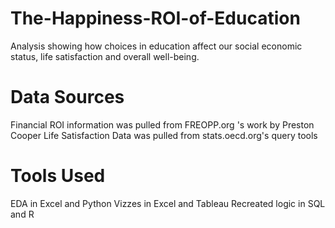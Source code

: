 # The-Happiness-ROI-of-Education
Analysis showing how choices in education affect our social economic status, life satisfaction and overall well-being.
# Data Sources
Financial ROI information was pulled from FREOPP.org 's work by Preston Cooper
Life Satisfaction Data was pulled from stats.oecd.org's query tools
# Tools Used
EDA in Excel and Python
Vizzes in Excel and Tableau
Recreated logic in SQL and R 
